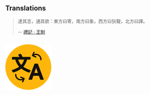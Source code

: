 ## Translations

> 達其志，通其欲：東方曰寄，南方曰象，西方曰狄鞮，北方曰譯。
>
> -- [禮記 · 王制](https://ctext.org/liji/wang-zhi/zh)

<img style="width: 9rem; align-self: center; padding-top: 1rem; padding-bottom: 1rem;" src="assets/images/wikipedia-translation.svg" alt="A translation circle taken from wikipedia" />

<readonlylink href="https://inner.xieyuheng.com/translations/zh/a-constructivist-manifesto.md" />
<readonlylink href="https://inner.xieyuheng.com/translations/zh/are-you-an-anarchist.md" />
<readonlylink href="https://inner.xieyuheng.com/translations/zh/how-i-became-interested-in-foundations-of-mathematics.md" />
<readonlylink href="https://inner.xieyuheng.com/translations/zh/is-god-a-taoist.md" />
<readonlylink href="https://inner.xieyuheng.com/translations/zh/schizophrenia-in-contemporary-mathematics.md" />
